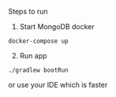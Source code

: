 Steps to run

1. Start MongoDB docker
```
docker-compose up
```

2. Run app
```
./gradlew bootRun
```
or use your IDE which is faster

